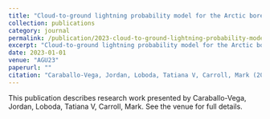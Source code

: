 ```yaml
---
title: "Cloud-to-ground lightning probability model for the Arctic boreal and tundra ecosystems using machine learning and the Weather Research \& Forecasting (WRF) model"
collection: publications
category: journal
permalink: /publication/2023-cloud-to-ground-lightning-probability-model-for-the-arctic-boreal-and-tundra-ecosystems-using-machine-learning-and-the-weather-research-forecasting-wrf-model
excerpt: "Cloud-to-ground lightning probability model for the Arctic boreal and tundra ecosystems using machine learning and the Weather Research \& Forecasting (WRF) model by Caraballo-Vega, Jordan et al."
date: 2023-01-01
venue: "AGU23"
paperurl: ""
citation: "Caraballo-Vega, Jordan, Loboda, Tatiana V, Carroll, Mark (2023). "Cloud-to-ground lightning probability model for the Arctic boreal and tundra ecosystems using machine learning and the Weather Research \& Forecasting (WRF) model." <i>AGU23</i>."
---
```


This publication describes research work presented by Caraballo-Vega, Jordan, Loboda, Tatiana V, Carroll, Mark. See the venue for full details.
